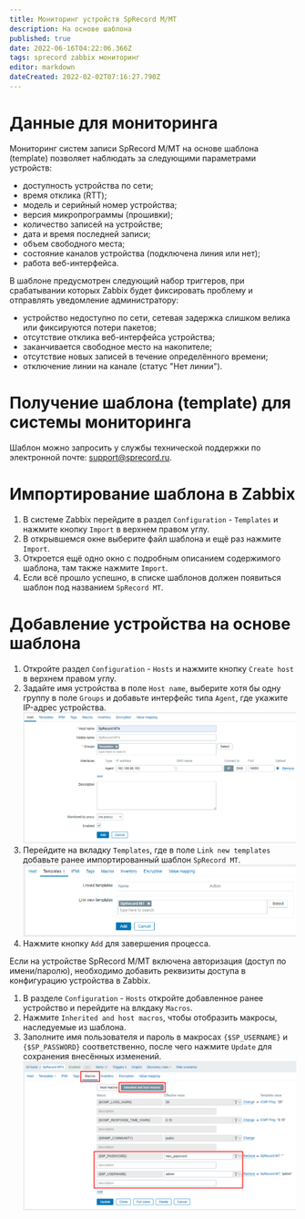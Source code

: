 ```yaml
---
title: Мониторинг устройств SpRecord M/MT
description: На основе шаблона
published: true
date: 2022-06-16T04:22:06.366Z
tags: sprecord zabbix мониторинг
editor: markdown
dateCreated: 2022-02-02T07:16:27.790Z
---
```


# Данные для мониторинга
Мониторинг систем записи SpRecord M/MT на основе шаблона (template) позволяет наблюдать за следующими параметрами устройств:
- доступность устройства по сети;
- время отклика (RTT);
- модель и серийный номер устройства;
- версия микропрограммы (прошивки);
- количество записей на устройстве;
- дата и время последней записи;
- объем свободного места;
- состояние каналов устройства (подключена линия или нет);
- работа веб-интерфейса.

В шаблоне предусмотрен следующий набор триггеров, при срабатывании которых Zabbix будет фиксировать проблему и отправлять уведомление администратору:
- устройство недоступно по сети, сетевая задержка слишком велика или фиксируются потери пакетов;
- отсутствие отклика веб-интерфейса устройства;
- заканчивается свободное место на накопителе;
- отсутствие новых записей в течение определённого времени;
- отключение линии на канале (статус "Нет линии").
# Получение шаблона (template) для системы мониторинга
Шаблон можно запросить у службы технической поддержки по электронной почте: support@sprecord.ru.
# Импортирование шаблона в Zabbix
1. В системе Zabbix перейдите в раздел ```Configuration``` - ```Templates``` и нажмите кнопку ```Import``` в верхнем правом углу.
2. В открывшемся окне выберите файл шаблона и ещё раз нажмите ```Import```.
3. Откроется ещё одно окно с подробным описанием содержимого шаблона, там также нажмите ```Import```.
4. Если всё прошло успешно, в списке шаблонов должен появиться шаблон под названием ```SpRecord MT```.
# Добавление устройства на основе шаблона
1. Откройте раздел ```Configuration``` - ```Hosts``` и нажмите кнопку ```Create host``` в верхнем правом углу.
2. Задайте имя устройства в поле ```Host name```, выберите хотя бы одну группу в поле ```Groups``` и добавьте интерфейс типа ```Agent```, где укажите IP-адрес устройства.
![add_host_mt.png](/zabbix/add_host_mt.png)
3. Перейдите на вкладку ```Templates```, где в поле ```Link new templates``` добавьте ранее импортированный шаблон ```SpRecord MT```.
![add_host_mt_template.png](/zabbix/add_host_mt_template.png)
4. Нажмите кнопку ```Add``` для завершения процесса.

Если на устройстве SpRecord M/MT включена авторизация (доступ по имени/паролю), необходимо добавить реквизиты доступа в конфигурацию устройства в Zabbix.

1. В разделе ```Configuration``` - ```Hosts``` откройте добавленное ранее устройство и перейдите на влкдаку ```Macros```.
2. Нажмите ```Inherited and host macros```, чтобы отобразить макросы, наследуемые из шаблона.
3. Заполните имя пользователя и пароль в макросах ```{$SP_USERNAME}``` и ```{$SP_PASSWORD}``` соответственно, после чего нажмите ```Update``` для сохранения внесённых изменений.
![add_host_mt_credentials.png](/zabbix/add_host_mt_credentials.png)